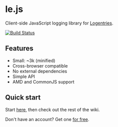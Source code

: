 le.js
=====

Client-side JavaScript logging library for [Logentries](http://www.logentries.com).

[![Build Status](https://travis-ci.org/logentries/le_js.png?branch=master)](https://travis-ci.org/logentries/le_js)

Features
--------

* Small: ~3k (minified)
* Cross-browser compatible
* No external dependencies
* Simple API
* AMD and CommonJS support

Quick start
-----------

Start [here](https://github.com/logentries/le_js/wiki/Getting-started), then check out the rest of the wiki.

Don't have an account? Get one [for free](https://logentries.com/quick-start/).
